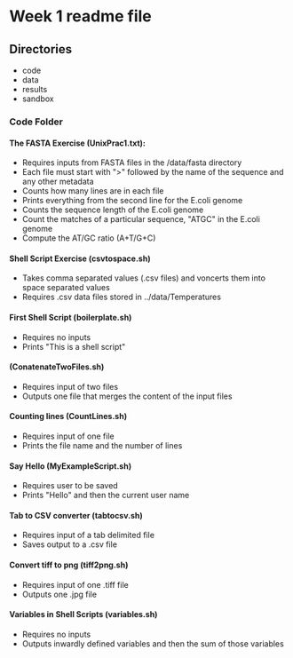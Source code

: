 # Week 1 readme file 

## Directories 
* code
* data
* results
* sandbox

### Code Folder 

#### The FASTA Exercise (**UnixPrac1.txt**):
* Requires inputs from FASTA files in the /data/fasta directory
* Each file must start with ">" followed by the name of the sequence and any other metadata 
* Counts how many lines are in each file 
* Prints everything from the second line for the E.coli genome 
* Counts the sequence length of the E.coli genome 
* Count the matches of a particular sequence, "ATGC" in the E.coli genome 
* Compute the AT/GC ratio (A+T/G+C)

#### Shell Script Exercise (**csvtospace.sh**)
* Takes comma separated values (.csv files) and voncerts them into space separated values
* Requires .csv data files stored in ../data/Temperatures

#### First Shell Script (**boilerplate.sh**)
* Requires no inputs 
* Prints "This is a shell script" 

#### (**ConatenateTwoFiles.sh**)
* Requires input of two files 
* Outputs one file that merges the content of the input files

#### Counting lines (**CountLines.sh**)
* Requires input of one file 
* Prints the file name and the number of lines

#### Say Hello (**MyExampleScript.sh**)
* Requires user to be saved 
* Prints "Hello" and then the current user name

#### Tab to CSV converter (**tabtocsv.sh**)
* Requires input of a tab delimited file 
* Saves output to a .csv file 

#### Convert tiff to png (**tiff2png.sh**)
* Requires input of one .tiff file 
* Outputs one .jpg file

#### Variables in Shell Scripts (**variables.sh**)
* Requires no inputs 
* Outputs inwardly defined variables and then the sum of those variables 

